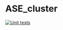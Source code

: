 # ASE_cluster

[![Unit tests](https://github.com/Pathey70/ASE_cluster/actions/workflows/unit-tests.yml/badge.svg)](https://github.com/Pathey70/ASE_cluster/actions/workflows/unit-tests.yml)

